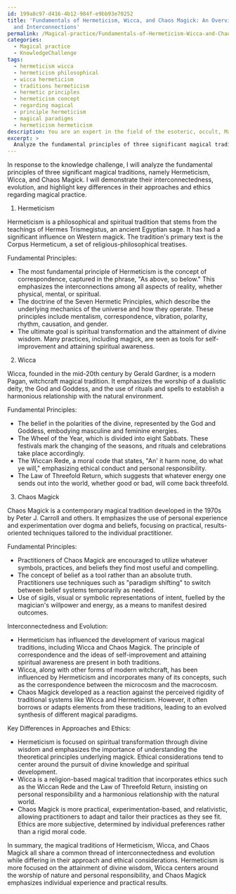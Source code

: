 ```yaml
---
id: 199a8c97-d416-4b12-984f-e9bb93e70252
title: 'Fundamentals of Hermeticism, Wicca, and Chaos Magick: An Overview of Key Principles
  and Interconnections'
permalink: /Magical-practice/Fundamentals-of-Hermeticism-Wicca-and-Chaos-Magick-An-Overview-of-Key-Principles-and-Interconnection/
categories:
  - Magical practice
  - KnowledgeChallenge
tags:
  - hermeticism wicca
  - hermeticism philosophical
  - wicca hermeticism
  - traditions hermeticism
  - hermetic principles
  - hermeticism concept
  - regarding magical
  - principle hermeticism
  - magical paradigms
  - hermeticism hermeticism
description: You are an expert in the field of the esoteric, occult, Magical practice and Education. You are a writer of tests, challenges, books and deep knowledge on Magical practice for initiates and students to gain deep insights and understanding from. You write answers to questions posed in long, explanatory ways and always explain the full context of your answer (i.e., related concepts, formulas, examples, or history), as well as the step-by-step thinking process you take to answer the challenges. Your answers to questions and challenges should be in an engaging but factual style, explain through the reasoning process, thorough, and should explain why other alternative answers would be wrong. Summarize the key themes, ideas, and conclusions at the end.
excerpt: > 
  Analyze the fundamental principles of three significant magical traditions, demonstrating their interconnectedness and evolution, while highlighting key differences in their approaches and ethics regarding magical practice.
---
```

In response to the knowledge challenge, I will analyze the fundamental principles of three significant magical traditions, namely Hermeticism, Wicca, and Chaos Magick. I will demonstrate their interconnectedness, evolution, and highlight key differences in their approaches and ethics regarding magical practice. 

1. Hermeticism

Hermeticism is a philosophical and spiritual tradition that stems from the teachings of Hermes Trismegistus, an ancient Egyptian sage. It has had a significant influence on Western magick. The tradition's primary text is the Corpus Hermeticum, a set of religious-philosophical treatises. 

Fundamental Principles: 
- The most fundamental principle of Hermeticism is the concept of correspondence, captured in the phrase, "As above, so below." This emphasizes the interconnections among all aspects of reality, whether physical, mental, or spiritual.
- The doctrine of the Seven Hermetic Principles, which describe the underlying mechanics of the universe and how they operate. These principles include mentalism, correspondence, vibration, polarity, rhythm, causation, and gender.
- The ultimate goal is spiritual transformation and the attainment of divine wisdom. Many practices, including magick, are seen as tools for self-improvement and attaining spiritual awareness.

2. Wicca

Wicca, founded in the mid-20th century by Gerald Gardner, is a modern Pagan, witchcraft magical tradition. It emphasizes the worship of a dualistic deity, the God and Goddess, and the use of rituals and spells to establish a harmonious relationship with the natural environment.

Fundamental Principles: 
- The belief in the polarities of the divine, represented by the God and Goddess, embodying masculine and feminine energies.
- The Wheel of the Year, which is divided into eight Sabbats. These festivals mark the changing of the seasons, and rituals and celebrations take place accordingly.
- The Wiccan Rede, a moral code that states, "An' it harm none, do what ye will," emphasizing ethical conduct and personal responsibility.
- The Law of Threefold Return, which suggests that whatever energy one sends out into the world, whether good or bad, will come back threefold.

3. Chaos Magick

Chaos Magick is a contemporary magical tradition developed in the 1970s by Peter J. Carroll and others. It emphasizes the use of personal experience and experimentation over dogma and beliefs, focusing on practical, results-oriented techniques tailored to the individual practitioner.

Fundamental Principles:
- Practitioners of Chaos Magick are encouraged to utilize whatever symbols, practices, and beliefs they find most useful and compelling.
- The concept of belief as a tool rather than an absolute truth. Practitioners use techniques such as "paradigm shifting" to switch between belief systems temporarily as needed.
- Use of sigils, visual or symbolic representations of intent, fuelled by the magician's willpower and energy, as a means to manifest desired outcomes.

Interconnectedness and Evolution:
- Hermeticism has influenced the development of various magical traditions, including Wicca and Chaos Magick. The principle of correspondence and the ideas of self-improvement and attaining spiritual awareness are present in both traditions.
- Wicca, along with other forms of modern witchcraft, has been influenced by Hermeticism and incorporates many of its concepts, such as the correspondence between the microcosm and the macrocosm.
- Chaos Magick developed as a reaction against the perceived rigidity of traditional systems like Wicca and Hermeticism. However, it often borrows or adapts elements from these traditions, leading to an evolved synthesis of different magical paradigms.

Key Differences in Approaches and Ethics:

- Hermeticism is focused on spiritual transformation through divine wisdom and emphasizes the importance of understanding the theoretical principles underlying magick. Ethical considerations tend to center around the pursuit of divine knowledge and spiritual development.
- Wicca is a religion-based magical tradition that incorporates ethics such as the Wiccan Rede and the Law of Threefold Return, insisting on personal responsibility and a harmonious relationship with the natural world.
- Chaos Magick is more practical, experimentation-based, and relativistic, allowing practitioners to adapt and tailor their practices as they see fit. Ethics are more subjective, determined by individual preferences rather than a rigid moral code.

In summary, the magical traditions of Hermeticism, Wicca, and Chaos Magick all share a common thread of interconnectedness and evolution while differing in their approach and ethical considerations. Hermeticism is more focused on the attainment of divine wisdom, Wicca centers around the worship of nature and personal responsibility, and Chaos Magick emphasizes individual experience and practical results.
